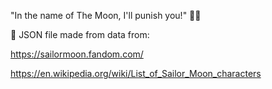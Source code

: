 "In the name of The Moon, I'll punish you!" 🌙🎀

🌙 JSON file made from data from:

https://sailormoon.fandom.com/

https://en.wikipedia.org/wiki/List_of_Sailor_Moon_characters
